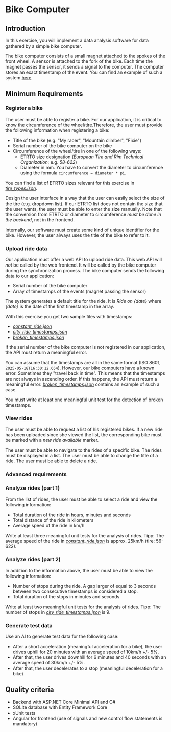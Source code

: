 # Bike Computer

## Introduction

In this exercise, you will implement a data analysis software for data gathered by a simple bike computer.

The bike computer consists of a small magnet attached to the spokes of the front wheel. A sensor is attached to the fork of the bike. Each time the magnet passes the sensor, it sends a signal to the computer. The computer stores an exact timestamp of the event. You can find an example of such a system [here](https://support.polar.com/e_manuals/Speed_Sensor_BT_Smart/Polar_Speed_Sensor_BT_Smart_accessory_manual_English/content/installing_the_speed_sensor.htm).

## Minimum Requirements

### Register a bike

The user must be able to register a bike. For our application, it is critical to know the circumference of the wheel/tire.Therefore, the user must provide the following information when registering a bike:

* Title of the bike (e.g. "My racer", "Mountain climber", "Fixie")
* Serial number of the bike computer on the bike
* Circumference of the wheel/tire in one of the following ways:
  * ETRTO size designation (_European Tire and Rim Technical Organization_; e.g. _58-622_)
  * Diameter in mm. You have to convert the diameter to circumference using the formula `circumference = diameter * pi`.

You can find a list of ETRTO sizes relevant for this exercise in [*tire_types.json*](./tire_types.json).

Design the user interface in a way that the user can easily select the size of the tire (e.g. dropdown list). If our ETRTO list does not contain the size that the user wants, the user must be able to enter the size manually. Note that the conversion from ETRTO or diameter to circumference *must be done in the backend*, not in the frontend.

Internally, our software must create some kind of unique identifier for the bike. However, the user always uses the title of the bike to refer to it.

### Upload ride data

Our application must offer a web API to upload ride data. This web API will *not* be called by the web frontend. It will be called by the bike computer during the synchronization process. The bike computer sends the following data to our application:

* Serial number of the bike computer
* Array of timestamps of the events (magnet passing the sensor)

The system generates a default title for the ride. It is _Ride on {date}_ where _{date}_ is the date of the first timestamp in the array.

With this exercise you get two sample files with timestamps:

* [*constant_ride.json*](./constant_ride.json)
* [*city_ride_timestamps.json*](./city_ride_timestamps.json)
* [*broken_timestamps.json*](./broken_timestamps.json)

If the serial number of the bike computer is not registered in our application, the API must return a meaningful error.

You can assume that the timestamps are all in the same format (ISO 8601, `2025-05-18T16:30:12.654`). However, our bike computers have a known error. Sometimes they "travel back in time". This means that the timestamps are not always in ascending order. If this happens, the API must return a meaningful error. [*broken_timestamps.json*](./broken_timestamps.json) contains an example of such a case.

You must write at least one meaningful unit test for the detection of broken timestamps.

### View rides

The user must be able to request a list of his registered bikes. If a new ride has been uploaded since she viewed the list, the corresponding bike must be marked with a _new ride available_ marker.

The user must be able to navigate to the rides of a specific bike. The rides must be displayed in a list. The user must be able to change the title of a ride. The user must be able to delete a ride.

### Advanced requirements

### Analyze rides (part 1)

From the list of rides, the user must be able to select a ride and view the following information:

* Total duration of the ride in hours, minutes and seconds
* Total distance of the ride in kilometers
* Average speed of the ride in km/h

Write at least three meaningful unit tests for the analysis of rides. Tipp: The average speed of the ride in [*constant_ride.json*](./constant_ride.json) is approx. 25km/h (tire: 56-622). 

### Analyze rides (part 2)

In addition to the information above, the user must be able to view the following information:

* Number of stops during the ride. A gap larger of equal to 3 seconds between two consecutive timestamps is considered a stop.
* Total duration of the stops in minutes and seconds

Write at least two meaningful unit tests for the analysis of rides. Tipp: The number of stops in [*city_ride_timestamps.json*](./city_ride_timestamps.json) is 9.

### Generate test data

Use an AI to generate test data for the following case:

* After a short acceleration (meaningful acceleration for a bike), the user drives uphill for 20 minutes with an average speed of 10km/h +/- 5%.
* After that, the user drives downhill for 6 minutes and 40 seconds with an average speed of 30km/h +/- 5%.
* After that, the user decelerates to a stop (meaningful deceleration for a bike)

## Quality criteria

* Backend with ASP.NET Core Minimal API and C#
* SQLite database with Entity Framework Core
* xUnit tests
* Angular for frontend (use of signals and new control flow statements is mandatory)
